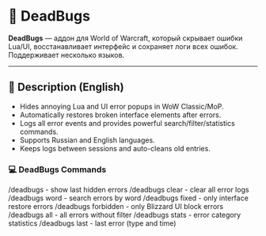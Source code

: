 # 🐞 DeadBugs

**DeadBugs** — аддон для World of Warcraft, который скрывает ошибки Lua/UI, восстанавливает интерфейс и сохраняет логи всех ошибок. Поддерживает несколько языков.

---

## 📌 Description (English)

- Hides annoying Lua and UI error popups in WoW Classic/MoP.
- Automatically restores broken interface elements after errors.
- Logs all error events and provides powerful search/filter/statistics commands.
- Supports Russian and English languages.
- Keeps logs between sessions and auto-cleans old entries.

### 💻 DeadBugs Commands
/deadbugs - show last hidden errors
/deadbugs clear - clear all error logs
/deadbugs word - search errors by word
/deadbugs fixed - only interface restore errors
/deadbugs forbidden - only Blizzard UI block errors
/deadbugs all - all errors without filter
/deadbugs stats - error category statistics
/deadbugs last - last error (type and time)
